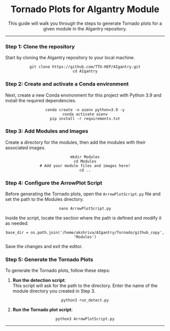 <div align="center">
  <h1>Tornado Plots for AIgantry Module</h1>
  <p>This guide will walk you through the steps to generate Tornado plots for a given module in the AIgantry repository.</p>
</div>

---

### Step 1: Clone the repository
Start by cloning the AIgantry repository to your local machine.

<div align="center">
  <pre><code>git clone https://github.com/TTU-HEP/AIgantry.git
cd AIgantry
</code></pre>
</div>

### Step 2: Create and activate a Conda environment
Next, create a new Conda environment for this project with Python 3.9 and install the required dependencies.

<div align="center">
  <pre><code>conda create -n aienv python=3.9 -y
conda activate aienv
pip install -r requirements.txt
</code></pre>
</div>

### Step 3: Add Modules and Images
Create a directory for the modules, then add the modules with their associated images.

<div align="center">
  <pre><code>mkdir Modules
cd Modules
# Add your module files and images here!
cd ..
</code></pre>
</div>

### Step 4: Configure the ArrowPlot Script
Before generating the Tornado plots, open the `ArrowPlotScript.py` file and set the path to the Modules directory.

<div align="center">
  <pre><code>nano ArrowPlotScript.py</code></pre>
</div>

Inside the script, locate the section where the path is defined and modify it as needed:

<div align="center">
  <pre><code>base_dir = os.path.join('/home/akshriva/AIgantry/Tornado/github_copy', 'Modules')
</code></pre>
</div>

Save the changes and exit the editor.

### Step 5: Generate the Tornado Plots
To generate the Tornado plots, follow these steps:

1. **Run the detection script**:  
   This script will ask for the path to the directory. Enter the name of the module directory you created in Step 3.

<div align="center">
  <pre><code>python3 run_detect.py</code></pre>
</div>

2. **Run the Tornado plot script**:

<div align="center">
  <pre><code>python3 ArrowPlotScript.py</code></pre>
</div>

---

